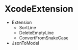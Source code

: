 # XcodeExtension

* Extension
  * SortLine
  * DeleteEmptyLine
  * ConvertFromSnakeCase
* JsonToModel